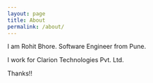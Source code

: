 ```yaml
---
layout: page
title: About
permalink: /about/
---
```


I am Rohit Bhore. Software Engineer from Pune.

I work for Clarion Technologies Pvt. Ltd.

Thanks!!
